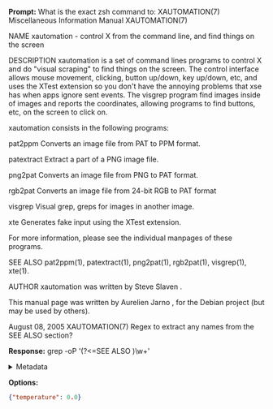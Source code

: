 **Prompt:**
What is the exact zsh command to: XAUTOMATION(7) Miscellaneous Information Manual XAUTOMATION(7)

NAME xautomation - control X from the command line, and find things on
the screen

DESCRIPTION xautomation is a set of command lines programs to control X
and do "visual scraping" to find things on the screen. The control
interface allows mouse movement, clicking, button up/down, key up/down,
etc, and uses the XTest extension so you don't have the annoying
problems that xse has when apps ignore sent events. The visgrep program
find images inside of images and reports the coordinates, allowing
programs to find buttons, etc, on the screen to click on.

xautomation consists in the following programs:

pat2ppm Converts an image file from PAT to PPM format.

patextract Extract a part of a PNG image file.

png2pat Converts an image file from PNG to PAT format.

rgb2pat Converts an image file from 24-bit RGB to PAT format

visgrep Visual grep, greps for images in another image.

xte Generates fake input using the XTest extension.

For more information, please see the individual manpages of these
programs.

SEE ALSO pat2ppm(1), patextract(1), png2pat(1), rgb2pat(1), visgrep(1),
xte(1).

AUTHOR xautomation was written by Steve Slaven .

This manual page was written by Aurelien Jarno , for
the Debian project (but may be used by others).

August 08, 2005 XAUTOMATION(7)
 Regex to extract any names from the SEE ALSO section?


**Response:**
grep -oP '(?<=SEE ALSO )\w+'

<details><summary>Metadata</summary>

- Duration: 932 ms
- Datetime: 2023-08-31T11:52:17.506367
- Model: gpt-3.5-turbo-0613

</details>

**Options:**
```json
{"temperature": 0.0}
```

